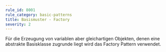 ```yaml
---
rule_id: 8001
rule_category: basic-patterns
title: Basismuster - Factory
severity: 2
---
```

Für die Erzeugung von variablen aber gleichartigen Objekten, denen eine abstrakte Basisklasse zugrunde liegt wird das Factory Pattern verwendet.


